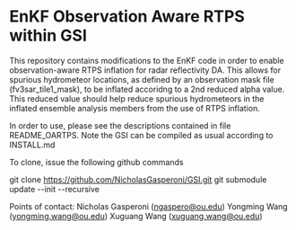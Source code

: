 # EnKF Observation Aware RTPS within GSI

This repository contains modifications to the EnKF code in order to enable
observation-aware RTPS inflation for radar reflectivity DA. This allows for 
spurious hydrometeor locations, as defined by an observation mask file 
(fv3sar_tile1_mask), to be inflated accoridng to a 2nd reduced alpha value. 
This reduced value should help reduce spurious hydrometeors in the inflated
ensemble analysis members from the use of RTPS inflation.

In order to use, please see the descriptions contained in file README_OARTPS. 
Note the GSI can be compiled as usual according to INSTALL.md 

To clone, issue the following github commands

git clone https://github.com/NicholasGasperoni/GSI.git
git submodule update --init --recursive

Points of contact:
Nicholas Gasperoni (ngaspero@ou.edu)
Yongming Wang (yongming.wang@ou.edu)
Xuguang Wang (xuguang.wang@ou.edu)




